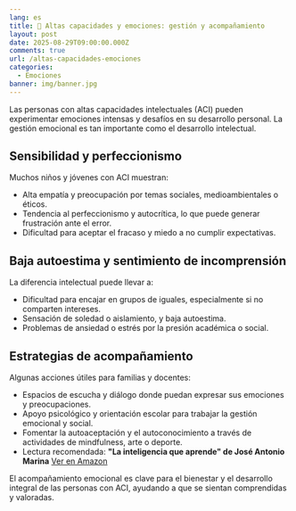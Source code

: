 ```yaml
---
lang: es
title: 💬 Altas capacidades y emociones: gestión y acompañamiento
layout: post
date: 2025-08-29T09:00:00.000Z
comments: true
url: /altas-capacidades-emociones
categories:
  - Emociones
banner: img/banner.jpg
---
```


Las personas con altas capacidades intelectuales (ACI) pueden experimentar emociones intensas y desafíos en su desarrollo personal. La gestión emocional es tan importante como el desarrollo intelectual.

## Sensibilidad y perfeccionismo

Muchos niños y jóvenes con ACI muestran:

- Alta empatía y preocupación por temas sociales, medioambientales o éticos.
- Tendencia al perfeccionismo y autocrítica, lo que puede generar frustración ante el error.
- Dificultad para aceptar el fracaso y miedo a no cumplir expectativas.

## Baja autoestima y sentimiento de incomprensión

La diferencia intelectual puede llevar a:

- Dificultad para encajar en grupos de iguales, especialmente si no comparten intereses.
- Sensación de soledad o aislamiento, y baja autoestima.
- Problemas de ansiedad o estrés por la presión académica o social.

## Estrategias de acompañamiento

Algunas acciones útiles para familias y docentes:

- Espacios de escucha y diálogo donde puedan expresar sus emociones y preocupaciones.
- Apoyo psicológico y orientación escolar para trabajar la gestión emocional y social.
- Fomentar la autoaceptación y el autoconocimiento a través de actividades de mindfulness, arte o deporte.
- Lectura recomendada: **"La inteligencia que aprende" de José Antonio Marina** [Ver en Amazon](https://www.amazon.es/dp/8490663532?tag=croac-21)

El acompañamiento emocional es clave para el bienestar y el desarrollo integral de las personas con ACI, ayudando a que se sientan comprendidas y valoradas.
